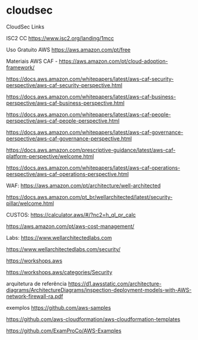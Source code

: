 # cloudsec
CloudSec Links

ISC2 CC 
https://www.isc2.org/landing/1mcc

Uso Gratuito AWS
https://aws.amazon.com/pt/free

Materiais
AWS CAF - https://aws.amazon.com/pt/cloud-adoption-framework/

https://docs.aws.amazon.com/whitepapers/latest/aws-caf-security-perspective/aws-caf-security-perspective.html

https://docs.aws.amazon.com/whitepapers/latest/aws-caf-business-perspective/aws-caf-business-perspective.html

https://docs.aws.amazon.com/whitepapers/latest/aws-caf-people-perspective/aws-caf-people-perspective.html

https://docs.aws.amazon.com/whitepapers/latest/aws-caf-governance-perspective/aws-caf-governance-perspective.html

https://docs.aws.amazon.com/prescriptive-guidance/latest/aws-caf-platform-perspective/welcome.html

https://docs.aws.amazon.com/whitepapers/latest/aws-caf-operations-perspective/aws-caf-operations-perspective.html

WAF:
https://aws.amazon.com/pt/architecture/well-architected

https://docs.aws.amazon.com/pt_br/wellarchitected/latest/security-pillar/welcome.html

CUSTOS: 
https://calculator.aws/#/?nc2=h_ql_pr_calc

https://aws.amazon.com/pt/aws-cost-management/

Labs:
https://www.wellarchitectedlabs.com

https://www.wellarchitectedlabs.com/security/

https://workshops.aws

https://workshops.aws/categories/Security

arquitetura de referência
https://d1.awsstatic.com/architecture-diagrams/ArchitectureDiagrams/inspection-deployment-models-with-AWS-network-firewall-ra.pdf

exemplos
https://github.com/aws-samples

https://github.com/aws-cloudformation/aws-cloudformation-templates

https://github.com/ExamProCo/AWS-Examples

